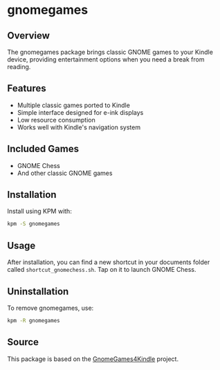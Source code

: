 # gnomegames

## Overview
The gnomegames package brings classic GNOME games to your Kindle device, providing entertainment options when you need a break from reading.

## Features
- Multiple classic games ported to Kindle
- Simple interface designed for e-ink displays
- Low resource consumption
- Works well with Kindle's navigation system

## Included Games
- GNOME Chess
- And other classic GNOME games

## Installation
Install using KPM with:
```bash
kpm -S gnomegames
```

## Usage
After installation, you can find a new shortcut in your documents folder called `shortcut_gnomechess.sh`. Tap on it to launch GNOME Chess.

## Uninstallation
To remove gnomegames, use:
```bash
kpm -R gnomegames
```

## Source
This package is based on the [GnomeGames4Kindle](https://github.com/crazy-electron/GnomeGames4Kindle) project.
